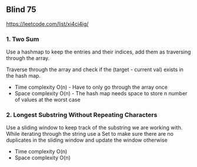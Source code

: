 ## Blind 75 

https://leetcode.com/list/xi4ci4ig/

### 1. Two Sum
Use a hashmap to keep the entries and their indices, add them as traversing through the array. 

Traverse through the array and check if the (target - current val) exists in the hash map.
- Time complexity O(n) - Have to only go through the array once
- Space complexity O(n) - The hash map needs space to store n number of values at the worst case 

### 2.  Longest Substring Without Repeating Characters

Use a sliding window to keep track of the substring we are working with. 
While iterating through the string use a Set to make sure there are no duplicates in the sliding window
and update the window otherwise 

- Time complexity O(n)
- Space complexity O(n)
